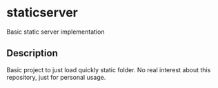 # staticserver
Basic static server implementation

## Description
Basic project to just load quickly static folder.
No real interest about this repository, just for personal usage.